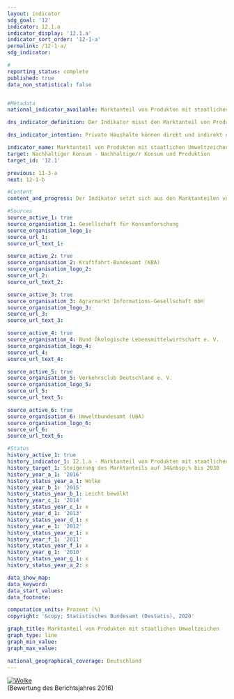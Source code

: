 ```yaml
---                   
layout: indicator                   
sdg_goal: '12'                   
indicator: 12.1.a                   
indicator_display: '12.1.a'                   
indicator_sort_order: '12-1-a'                   
permalink: /12-1-a/                   
sdg_indicator:                    

#                   
reporting_status: complete                   
published: true                   
data_non_statistical: false                   


#Metadata                   
national_indicator_available: Marktanteil von Produkten mit staatlichen Umweltzeichen                   

dns_indicator_definition: Der Indikator misst den Marktanteil von Produkten mit freiwilligen oder verpflichtenden Umweltzeichen, deren Vergabegrundlagen von staatlichen Organen festgelegt werden.<sub> Text aus dem Indikatorenbericht 2018</sub>                   

dns_indicator_intention: Private Haushalte können direkt und indirekt nachhaltig konsumieren. Einerseits beeinflusst ihre Einkaufsentscheidung ihre eigene Umweltbilanz, denn energieeffiziente Fahrzeuge oder gedämmte Häuser benötigen bei der Nutzung weniger Energie und verursachen einen geringeren Ausstoß von Treibhausgasen. Andererseits können die Verbraucherinnen und Verbraucher Produkte erwerben, die auf besonders nachhaltige Weise hergestellt wurden. Ziel der Bundesregierung ist es daher, den Marktanteil von Produkten mit staatlichen Umweltzeichen bis 2030 auf 34&nbsp;% zu erhöhen.<sub> Text aus dem Indikatorenbericht 2018</sub>                   

indicator_name: Marktanteil von Produkten mit staatlichen Umweltzeichen                   
target: Nachhaltiger Konsum - Nachhaltige/r Konsum und Produktion                   
target_id: '12.1'                   

previous: 11-3-a                   
next: 12-1-b                   

#Content                    
content_and_progress: Der Indikator setzt sich aus den Marktanteilen von Produkten mit einem der Umweltzeichen EU Ecolabel, EU-Bio-Siegel, Blauer Engel oder der jeweils höchsten Klasse des EU-Energieverbrauchskennzeichens zusammen. Die EU-Energieverbrauchskennzeichnung adressiert primär Energieverbrauch und Treibhausgasemissionen, während die anderen drei Produktkennzeichen auch andere Umweltbelastungen wie Pestizideinsatz und gefährliche Abwässer berücksichtigen. Der Indikator soll abbilden, ob umweltfreundliche Produktvarianten konventionelle Produktvarianten im Markt ersetzen. Betrachtet wird dabei nur eine Auswahl an Produktgruppen, unter anderem weil nur begrenzt Daten zu Umsätzen von Produkten mit Nachhaltigkeitskennzeichen verfügbar sind. Zudem würde die Einbeziehung von bestimmten Produktgruppen zu  Doppelzählungen führen, da sie mehrere Nachhaltigkeitskennzeichen zugleich tragen.<br><br>Für den Indikator werden Haushaltsgeräte wie Kühlgeräte, Waschmaschinen, Fernsehgeräte und Staubsauger betrachtet. Weiterhin werden Leuchtmittel, Bio-Lebensmittel, Hygienepapier, Wasch- und Reinigungsmittel sowie Autos erfasst. Da die Märkte der einzelnen Produktgruppen unterschiedlich groß sind, werden die Marktanteile mit dem Umsatzvolumen des jeweiligen Gesamtmarktes gewichtet. Dies soll sicherstellen, dass hohe Marktanteile in kleinen Nischenmärkten den Indikator nicht verzerren. Außerdem können auf diese Weise die Ausgaben für umweltfreundliche Produkte in Beziehung zu den Gesamtausgaben der privaten Haushalte gesetzt werden.<br><br>Eine Gewichtung der Marktanteile nach Umweltrelevanz der jeweiligen Produktgruppen ist nicht möglich, da die Umweltkennzeichen verschiedene Kategorien (Energieverbrauch, Treibhausgasemissionen, Materialbedarf) adressieren, die nicht gegeneinander aufgerechnet werden können. Daher lässt sich eine allumfassende Bewertung über mehrere Umweltkategorien im Sinne eines Umweltfußabdrucks der Produktgruppen nicht darstellen. Da der Indikator nur die neu in Verkehr gebrachten Güter in Relation zum Gesamtmarkt erfasst, berücksichtigt er auch keine Rebound-Effekte. Er beschreibt zudem den Marktanteil auf Basis von Umsätzen. Bedingt durch Preisunterschiede zwischen Produkten mit und ohne den entsprechenden Umweltsiegeln lässt er folglich keine Rückschlüsse auf deren Anzahl zu. Auch kann eine Änderung des Indikatorwertes auf Preisänderungen bei einer Produktgruppe zurückzuführen sein.<br><br>Als Quellen für die Berechnung des Indikators werden Daten der Gesellschaft für Konsumforschung, des Kraftfahrt-Bundesamtes, der Agrarmarkt Informations-Gesellschaft mbH, des Bundes Ökologische Lebensmittelwirtschaft, des Verkehrsclubs Deutschland e. V. und des Umweltbundesamtes verwendet. Letzteres berechnet die Indikatorwerte jährlich ab dem Berichtsjahr 2012.<br><br>Zwischen 2012 und 2016 stieg der Marktanteil von Produkten mit staatlichen Umweltzeichen von 3,6 auf 8,6&nbsp;%. Das entspricht einem Umsatz von insgesamt 25,7 Milliarden Euro im Jahr 2016.<br><br>Die Festlegung der Energieverbrauchsklassen für Pkw wird in regelmäßigen Abständen von der EU dem aktuellen technischen Stand angepasst. Auch gelten für entsprechende Geräte, beispielsweise Kühlschränke, Backöfen oder Wäschetrockner, gesetzliche Mindestanforderungen für Neuware. Dies kann generell zur weiteren Verbreitung von energiesparenden Produkten beitragen, kann den Indikator aber auch indirekt über die Anpassung von Vergabekriterien verzerren.<sub> Text aus dem Indikatorenbericht 2018</sub>                   

#Sources
source_active_1: true                           
source_organisation_1: Gesellschaft für Konsumforschung                           
source_organisation_logo_1:                            
source_url_1:                            
source_url_text_1:                            

source_active_2: true                           
source_organisation_2: Kraftfahrt-Bundesamt (KBA)                           
source_organisation_logo_2:                            
source_url_2:                            
source_url_text_2:                            

source_active_3: true                           
source_organisation_3: Agrarmarkt Informations-Gesellschaft mbH                           
source_organisation_logo_3:                            
source_url_3:                            
source_url_text_3:                            

source_active_4: true                           
source_organisation_4: Bund Ökologische Lebensmittelwirtschaft e. V.                           
source_organisation_logo_4:                            
source_url_4:                            
source_url_text_4:                            

source_active_5: true                           
source_organisation_5: Verkehrsclub Deutschland e. V.                           
source_organisation_logo_5:                            
source_url_5:                            
source_url_text_5:                            

source_active_6: true                           
source_organisation_6: Umweltbundesamt (UBA)                           
source_organisation_logo_6:                            
source_url_6:                            
source_url_text_6:                            

#Status                   
history_active_1: true                   
history_indicator_1: 12.1.a - Marktanteil von Produkten mit staatlichen Umweltzeichen                   
history_target_1: Steigerung des Marktanteils auf 34&nbsp;% bis 2030
history_year_a_1: '2016'                           
history_status_year_a_1: Wolke
history_year_b_1: '2015'                           
history_status_year_b_1: Leicht bewölkt
history_year_c_1: '2014'                           
history_status_year_c_1: x
history_year_d_1: '2013'                           
history_status_year_d_1: x
history_year_e_1: '2012'                           
history_status_year_e_1: x
history_year_f_1: '2011'                           
history_status_year_f_1: x
history_year_g_1: '2010'                           
history_status_year_g_1: x
history_status_year_a_2: x

data_show_map:                    
data_keyword:                    
data_start_values:                    
data_footnote:                    

computation_units: Prozent (%)                   
copyright: '&copy; Statistisches Bundesamt (Destatis), 2020'                   

graph_title: Marktanteil von Produkten mit staatlichen Umweltzeichen                   
graph_type: line                   
graph_min_value:                    
graph_max_value:                    

national_geographical_coverage: Deutschland                   
---
```

<div>                           
  <div class="my-header">                           
    <a href="https://sustainabledevelopment-deutschland.github.io/status/"><img src="https://g205sdgs.github.io/sdg-indicators/public/Wettersymbole/Wolke.png" alt="Wolke" />                           
    </a>                           
  </div>
  <div class="my-header-note">
    <span>(Bewertung des Berichtsjahres 2016)</span>
  </div>                           
</div>